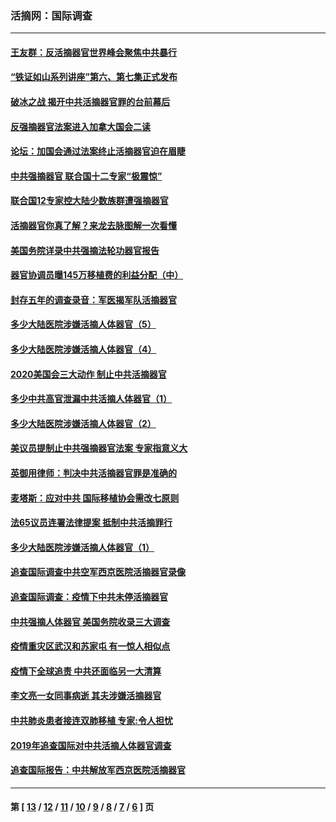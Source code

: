 ### 活摘网：国际调查
---
#### [王友群：反活摘器官世界峰会聚焦中共暴行](../../pages/nf5947/n13250738.md?03060430) 
#### [“铁证如山系列讲座”第六、第七集正式发布](../../pages/nf5947/n13106287.md?03060430) 
#### [破冰之战 揭开中共活摘器官罪的台前幕后](../../pages/nf5947/n13082457.md?03060430) 
#### [反强摘器官法案进入加拿大国会二读](../../pages/nf5947/n13033450.md?03060430) 
#### [论坛：加国会通过法案终止活摘器官迫在眉睫](../../pages/nf5947/n13029839.md?03060430) 
#### [中共强摘器官 联合国十二专家“极震惊”](../../pages/nf5947/n13024313.md?03060430) 
#### [联合国12专家控大陆少数族群遭强摘器官](../../pages/nf5947/n13023877.md?03060430) 
#### [活摘器官你真了解？来龙去脉图解一次看懂](../../pages/nf5947/n13013820.md?03060430) 
#### [美国务院详录中共强摘法轮功器官报告](../../pages/nf5947/n12944519.md?03060430) 
#### [器官协调员曝145万移植费的利益分配（中）](../../pages/nf5947/n12894547.md?03060430) 
#### [封存五年的调查录音：军医揭军队活摘器官](../../pages/nf5947/n12798692.md?03060430) 
#### [多少大陆医院涉嫌活摘人体器官（5）](../../pages/nf5947/n12768383.md?03060430) 
#### [多少大陆医院涉嫌活摘人体器官（4）](../../pages/nf5947/n12664434.md?03060430) 
#### [2020美国会三大动作 制止中共活摘器官](../../pages/nf5947/n12682004.md?03060430) 
#### [多少中共高官泄漏中共活摘人体器官（1）](../../pages/nf5947/n12671234.md?03060430) 
#### [多少大陆医院涉嫌活摘人体器官（2）](../../pages/nf5947/n12655589.md?03060430) 
#### [美议员提制止中共强摘器官法案 专家指意义大](../../pages/nf5947/n12630561.md?03060430) 
#### [英御用律师：判决中共活摘器官罪是准确的](../../pages/nf5947/n12580740.md?03060430) 
#### [麦塔斯：应对中共 国际移植协会需改七原则](../../pages/nf5947/n12514711.md?03060430) 
#### [法65议员连署法律提案 抵制中共活摘罪行](../../pages/nf5947/n12437047.md?03060430) 
#### [多少大陆医院涉嫌活摘人体器官（1）](../../pages/nf5947/n12414284.md?03060430) 
#### [追查国际调查中共空军西京医院活摘器官录像](../../pages/nf5947/n12348837.md?03060430) 
#### [追查国际调查：疫情下中共未停活摘器官](../../pages/nf5947/n12273415.md?03060430) 
#### [中共强摘人体器官 美国务院收录三大调查](../../pages/nf5947/n12181488.md?03060430) 
#### [疫情重灾区武汉和苏家屯 有一惊人相似点](../../pages/nf5947/n12150824.md?03060430) 
#### [疫情下全球追责 中共还面临另一大清算](../../pages/nf5947/n12070397.md?03060430) 
#### [李文亮一女同事病逝 其夫涉嫌活摘器官](../../pages/nf5947/n11957882.md?03060430) 
#### [中共肺炎患者接连双肺移植 专家:令人担忧](../../pages/nf5947/n11945516.md?03060430) 
#### [2019年追查国际对中共活摘人体器官调查](../../pages/nf5947/n11917733.md?03060430) 
#### [追查国际报告：中共解放军西京医院活摘器官](../../pages/nf5947/n11838359.md?03060430) 

---
#### 第 [ [13](./13.md?03060430) / [12](./12.md?03060430) / [11](./11.md?03060430) / [10](./10.md?03060430) / [9](./9.md?03060430) / [8](./8.md?03060430) / [7](./7.md?03060430) / [6](./6.md?03060430) ] 页
